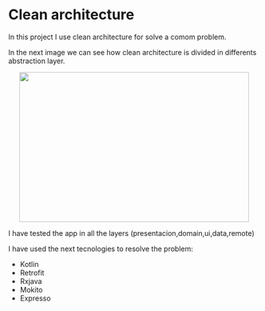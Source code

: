 # Clean architecture
In this project I use clean architecture for solve a comom problem.

In the next image we can see how clean architecture is divided in differents abstraction layer.


<p align="center">
  <img width="460" height="300" src="https://raw.githubusercontent.com/ImangazalievM/CleanArchitectureManifest/master/images/CleanArchitectureManifest.png">
</p>


I have tested the app in all the layers (presentacion,domain,ui,data,remote)

I have used the next tecnologies to resolve the problem:

 + Kotlin
 + Retrofit
 + Rxjava
 + Mokito
 + Expresso
